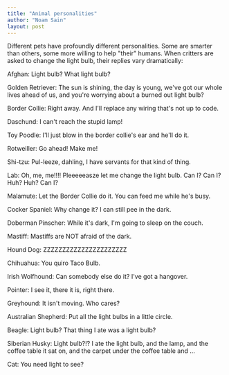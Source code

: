 ```yaml
---
title: "Animal personalities"
author: "Noam Sain"
layout: post
---
```


Different pets have profoundly different personalities. Some are smarter than others, some more willing to help "their" humans. When critters are asked to change the light bulb, their replies vary dramatically:

Afghan: Light bulb? What light bulb?

Golden Retriever: The sun is shining, the day is young, we've got our whole lives ahead of us, and you're worrying about a burned out light bulb?

Border Collie: Right away. And I'll replace any wiring that's not up to code.

Daschund: I can't reach the stupid lamp!

Toy Poodle: I'll just blow in the border collie's ear and he'll do it.

Rotweiller: Go ahead! Make me!

Shi-tzu: Pul-leeze, dahling, I have servants for that kind of thing.

Lab: Oh, me, me!!!! Pleeeeeasze let me change the light bulb. Can I? Can I? Huh? Huh? Can I?

Malamute: Let the Border Collie do it. You can feed me while he's busy.

Cocker Spaniel: Why change it? I can still pee in the dark.

Doberman Pinscher: While it's dark, I'm going to sleep on the couch.

Mastiff: Mastiffs are NOT afraid of the dark.

Hound Dog: ZZZZZZZZZZZZZZZZZZZZZZ

Chihuahua: You quiro Taco Bulb.

Irish Wolfhound: Can somebody else do it? I've got a hangover.

Pointer: I see it, there it is, right there.

Greyhound: It isn't moving. Who cares?

Australian Shepherd: Put all the light bulbs in a little circle.

Beagle: Light bulb? That thing I ate was a light bulb?

Siberian Husky: Light bulb?!? I ate the light bulb, and the lamp, and the coffee table it sat on, and the carpet under the coffee table and …

Cat: You need light to see?
